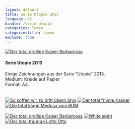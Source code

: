 ```yaml
---
layout: default
title: Serie Utopie 2013
language: de
handle: /serie-utopie
categories: lumen
categoriestitle: lumen
exclude: true
---
```


<a rel="lightbox" data-lightbox="example-1" href="/galeries/serie-utopie/der-drollige-barbarossa-web.jpg" title="Der total drollige Kaiser Barbarossa"><img src="/galeries/serie-utopie/der-drollige-barbarossa-web.jpg" alt="Der total drollige Kaiser Barbarossa" class="img-left"></a>
#### Serie Utopie 2013 
  
Einige Zeichnungen aus der Serie "Utopie" 2013.  
Medium: Kreide auf Papier  
Format: A4.   
<br style="clear:both" />
<br style="clear:both" />
<a rel="lightbox" data-lightbox="example-1" href="/galeries/serie-utopie/utopie-so-soffen-wir-zu-dritt-uebern-styx-web.jpg" title="So soffen wir zu dritt übern Styx"><img src="/galeries/serie-utopie/utopie-so-soffen-wir-zu-dritt-uebern-styx-web.jpg" alt="So soffen wir zu dritt übern Styx" class="img-left3"></a>
<a rel="lightbox" data-lightbox="example-1" href="/galeries/serie-utopie/utopie-frivol-web.jpg" title="Der total frivole Kasper"><img src="/galeries/serie-utopie/utopie-frivol-web.jpg" alt="Der total frivole Kasper" class="img-left3"></a>
<a rel="lightbox" data-lightbox="example-1" href="/galeries/serie-utopie/utopie-medusa-web.jpg" title="Die total kluge Medusa vom BDM"><img src="/galeries/serie-utopie/utopie-medusa-web.jpg" alt="Die total kluge Medusa vom BDM" class="img-left3"></a>
<br style="clear:both" />
<br style="clear:both" />
<a rel="lightbox" data-lightbox="example-1" href="/galeries/serie-utopie/der-drollige-barbarossa-web.jpg" title="Der total drollige Kaiser Barbarossa"><img src="/galeries/serie-utopie/der-drollige-barbarossa-web.jpg" alt="Der total drollige Kaiser Barbarossa" class="img-left3"></a>
<a rel="lightbox" data-lightbox="example-1" href="/galeries/serie-utopie/utopie-white-spirit-web.jpg" title="White spirit"><img src="/galeries/serie-utopie/utopie-white-spirit-web.jpg" alt="White spirit" class="img-left3"></a>
<a rel="lightbox" data-lightbox="example-1" href="/galeries/serie-utopie/utopie-tete-a-toto-web.jpg" title="Der total traurige Lotto Otto"><img src="/galeries/serie-utopie/utopie-tete-a-toto-web.jpg" alt="Der total traurige Lotto Otto" class="img-left3"></a>
<br style="clear:both" />
<br style="clear:both" />
